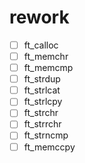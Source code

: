 # rework
- [ ] ft_calloc
- [ ] ft_memchr
- [ ] ft_memcmp
- [ ] ft_strdup
- [ ] ft_strlcat
- [ ] ft_strlcpy
- [ ] ft_strchr
- [ ] ft_strrchr
- [ ] ft_strncmp
- [ ] ft_memccpy
